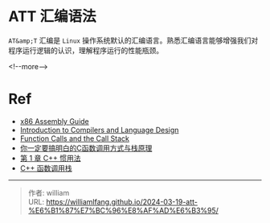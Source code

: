 # ATT 汇编语法


`AT&amp;T` 汇编是 `Linux` 操作系统默认的汇编语言。熟悉汇编语言能够增强我们对程序运行逻辑的认识，理解程序运行的性能瓶颈。

&lt;!--more--&gt;

# Ref

- [x86 Assembly Guide](https://flint.cs.yale.edu/cs421/papers/x86-asm/asm.html)
- [Introduction to Compilers and Language Design](https://www3.nd.edu/~dthain/compilerbook/)
- [Function Calls and the Call Stack](https://eecs280staff.github.io/notes/02_ProceduralAbstraction_Testing.html)
- [你一定要搞明白的C函数调用方式与栈原理](https://github.com/balloonwj/CppGuide/blob/master/articles/C&#43;&#43;%E5%BF%85%E7%9F%A5%E5%BF%85%E4%BC%9A%E7%9A%84%E7%9F%A5%E8%AF%86%E7%82%B9/%E4%BD%A0%E4%B8%80%E5%AE%9A%E8%A6%81%E6%90%9E%E6%98%8E%E7%99%BD%E7%9A%84C%E5%87%BD%E6%95%B0%E8%B0%83%E7%94%A8%E6%96%B9%E5%BC%8F%E4%B8%8E%E6%A0%88%E5%8E%9F%E7%90%86.md)
- [第 1 章 C&#43;&#43; 惯用法](https://cppguide.cn/pages/92255f/)
- [C&#43;&#43; 函数调用栈](https://zhuanlan.zhihu.com/p/601895997)


---

> 作者: william  
> URL: https://williamlfang.github.io/2024-03-19-att-%E6%B1%87%E7%BC%96%E8%AF%AD%E6%B3%95/  

